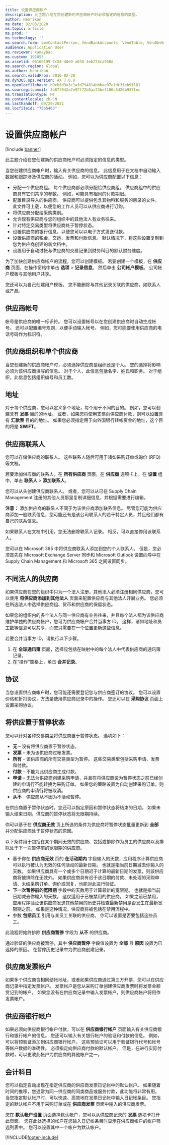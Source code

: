 ```yaml
---
title: 设置供应商帐户
description: 此主题介绍在您创建新的供应商帐户时必须指定的信息的类型。
author: Henrikan
ms.date: 02/03/2020
ms.topic: article
ms.prod: ''
ms.technology: ''
ms.search.form: smmContactPerson, VendBankAccounts, VendTable, VendOnHoldUpdate
audience: Application User
ms.reviewer: kamaybac
ms.custom: 191053
ms.assetid: 06168199-7c54-40e9-a038-4eb274ca958d
ms.search.region: Global
ms.author: henrikan
ms.search.validFrom: 2016-02-28
ms.dyn365.ops.version: AX 7.0.0
ms.openlocfilehash: b9cbfd3a3c1afd794814bbbae07e1dc31eb9f181
ms.sourcegitcommit: 3b87f042a7e97f72b5aa73bef186c5426b937fec
ms.translationtype: HT
ms.contentlocale: zh-CN
ms.lasthandoff: 09/29/2021
ms.locfileid: "7565463"
---
```

# <a name="set-up-vendor-accounts"></a>设置供应商帐户

[!include [banner](../includes/banner.md)]

此主题介绍在您创建新的供应商帐户时必须指定的信息的类型。

当您创建供应商帐户时，输入有关供应商的信息。 此信息用于在文档中自动输入数据和跟踪涉及供应商的活动。 例如，您可以为供应商配置以下信息：

-   分配一个供应商组。 每个供应商都必须分配给供应商组。 供应商组中的供应商具有它们共享的参数。 例如，可能具有相同的付款期限。
-   配置目录导入的供应商。 供应商可以提供包含其物料和服务的目录的文件。 此文件可上载，以便您的工作人员可以从供应商进行订购。
-   将供应商分配给采购类别。
-   允许现有供应商与您的组织中的其他法人有业务往来。
-   针对特定交易类型将供应商处于暂停状态。
-   设置供应商的银行信息，以便您可以以电子方式发送付款。
-   设置供应商的税金、交运、发票和付款信息。 默认情况下，将这些设置复制到您为供应商创建的新文档中。
-   设置用于自动过帐与供应商的交易记录到财务科目的默认财务维度。

为了加快创建供应商帐户的流程，您可以创建模板。 若要创建一个模板，在 **供应商** 页面，在操作窗格中单击 **选项** &gt; **记录信息**。 然后单击 **公司帐户模板**。 公司帐户模板与其他用户共享。  

您还可以为自己创建用户模板。 您不能删除与其他记录关联的供应商，如联系人或产品。

## <a name="vendor-account-numbers"></a>供应商帐号
帐号是供应商的唯一标识符。 您可以设置帐号以在您创建供应商时自动生成帐号。 还可以配置编号规则，以便手动输入帐号。 例如，您可能要使用供应商的电话号码作为标识符。

## <a name="vendor-organizations-and-individual-vendors"></a>供应商组织和单个供应商
当您创建新的供应商帐户时，必须选择供应商是组织还是个人。 您的选择将影响必须为该供应商填写的信息。 对于个人，此信息包括名字、姓氏和职务。 对于组织，此信息包括组织编号和员工数。

## <a name="addresses"></a>地址
对于每个供应商，您可以定义多个地址，每个用于不同的目的。 例如，您可以创建具有 **发票** 目的的地址。 或者，如果您将使用支票向供应商付款，则可以设置具有 **汇款至** 目的的地址。 如果您必须指定用于向外国银行转帐资金的地址，这个目的将是 **SWIFT**。

## <a name="vendor-contacts"></a>供应商联系人
您可以存储供应商的联系人。 这些联系人随后可用于诸如采购订单或询价 (RFQ) 等文档。  

若要添加供应商的联系人，在 **所有供应商** 页面，在 **供应商** 选项卡上，在 **设置** 组中，单击 **联系人** &gt; **添加联系人**。  

您可以从头创建供应商联系人。 或者，您可以从已在 Supply Chain Management 注册的其他人员那里复制详细信息，并根据需要进行编辑。  

**注意：** 添加供应商的联系人不同于为该供应商添加联系信息。 尽管您可能为供应商添加一般联系信息，您可能还有是该公司联系人的若干特定人员，并且他们都有自己的联系信息。  

如果联系人在文档中引用，您无法删除联系人记录。 相反，可以直接停用该联系人。  

您可以在 Microsoft 365 中将供应商联系人添加到您的个人联系人。 但是，您必须首先在 Microsoft Exchange Server 同步和 Microsoft Outlook 设置向导中在 Supply Chain Management 和 Microsoft 365 之间设置同步。

## <a name="vendors-in-different-legal-entities"></a>不同法人的供应商
如果供应商在您的组织中只为一个法人注册，其他法人必须注册相同供应商，您可以使用 **将供应商添加到其他法人** 页面来配置供应商与其他法人开展业务。 您必须在所选法人中选择供应商组、货币和供应商的保留状态。  

如果您的组织内的多个法人与同一供应商有业务往来，并且每个法人都为该供应商维护单独的供应商帐户，您可为供应商帐户合并当事方 ID。 这样，诸如地址和员工数等信息可以共享，而您只需要在一个位置更新这些信息。  

若要合并当事方 ID，请执行以下步骤。

1.  在 **全球通讯簿** 页面，选择应包括在映射中的每个法人中代表供应商的通讯簿记录。
2.  在“操作”窗格上，单击 **合并记录**。

## <a name="agreements"></a>协议
当您设置供应商帐户时，您可能还需要登记您与供应商签订的协议。 您可以设置价格和折扣协议，方法是使用供应商记录中的操作。 您还可以在 **采购协议** 页面上设置采购协议。

## <a name="putting-a-vendor-on-hold"></a>将供应置于暂停状态
您可以针对各种交易类型将供应商置于暂停状态。 选项如下：

-   **无** – 没有将供应商置于暂停状态。
-   **发票** – 未为该供应商过帐发票。
-   **所有** – 该供应商的所有交易类型为暂停。 这些交易类型包括采购申请、发票和付款。
-   **付款** – 不能为此供应商生成付款。
-   **申请** – 无法为供应商创建采购申请，并且在将供应商设为暂停状态之前已经创建的申请行不能转换为采购订单。 如果您的策略设置为自动创建采购订单，则供应商的申请行将被取消。
-   **从不** – 供应商从不因为不活动暂停。

在供应商置于暂停状态时，您还可以指定原因和暂停状态将结束的日期。 如果未输入结束日期，供应商的暂停状态将无限期持续。

你可以基于在 **供应商无效** 页上所选的条件为供应商将暂停状态批量更新到 **全部** 并分配供应商处于暂停状态的原因。

以下条件用于包括在某个期间无效的供应商、包括或排除作为员工的供应商以及排除处于下一次暂停前的宽限期的供应商。

- 基于你在 **供应商无效** 页的 **在活动期内** 字段输入的天数，应用程序计算供应商可以执行被认为无效的任何活动的最新日期。 也就是指当前日期减去你输入的天数。 如果供应商具有一个或多个日期迟于计算的最新日期的发票，则该供应商将被排除在无效外。 如果供应商具有迟于该日期的付款、未处理的采购申请、未结采购订单、询价或回复，也能对此进行验证。
- **下一次暂停前的宽限期** 字段中的天数用于计算最新的宽限期。 也就是指当前日期减去你输入的天数。 这仅适用于已被禁用的供应商。 如果之前已禁用，应用程序验证该供应商发送其他禁用的历史并检查最新禁用是否发生在最新宽限期之前。 如果是这种情况，供应商将被包括在禁用流程中。
- 参数 **包括员工** 引用与某员工关联的供应商。 你可以设置是否要包括这些员工。

此流程将始终排除 **供应商暂停** 字段为 **从不** 的供应商。

通过验证的供应商被暂停，其中 **供应商暂停** 字段值设置为 **全部** 且 **原因** 设置为已选择的原因。 在暂停历史记录中为供应商创建记录。

## <a name="vendor-invoice-account"></a>供应商发票帐户
如果多个供应商含相同结帐地址，或者如果供应商通过第三方开票，您可以在供应商记录中指定发票帐户。 发票帐户是您从采购订单创建供应商发票时将发票金额贷记到的帐户。 如果您没有在供应商记录中输入发票帐户，则供应商帐户将用作发票帐户。

## <a name="vendor-bank-accounts"></a>供应商银行帐户
如果必须向供应商银行帐户付款，可以在 **供应商银行帐户** 页面输入有关供应商银行和银行帐户的信息。 您还可以输入有关银行帐户的验证和付款的信息。 例如，可以将预验证添加到供应商银行帐户。 这些预验证可以用于验证银行代号和帐号等帐户数据的准确性。 必须指定向供应商付款的默认帐户。 但是，在进行实际付款时，可以更改此帐户为供应商的其他帐户之一。

## <a name="ledger-accounts"></a>会计科目
您可以指定自动出现在指定供应商的供应商发票日记帐中的默认帐户。 如果随着时间的推移，您通常为同一供应商的同类商品或服务付款，此功能将非常有用。 当您指定默认帐户时，可以快速、高效地在发票日记帐中输入日记帐条目。 您指定的默认帐户不用于采购订单或在 **供应商发票** 页面中输入的供应商发票。  

您在 **默认帐户设置** 页面选择默认帐户，您可以从供应商记录的 **发票** 选项卡打开此页面。 您在此处选择的帐户在您输入日记帐条目时显示在供应商帐户的帐户筛选列表中。 您可以设置其中一个帐户为默认帐户。





[!INCLUDE[footer-include](../../includes/footer-banner.md)]